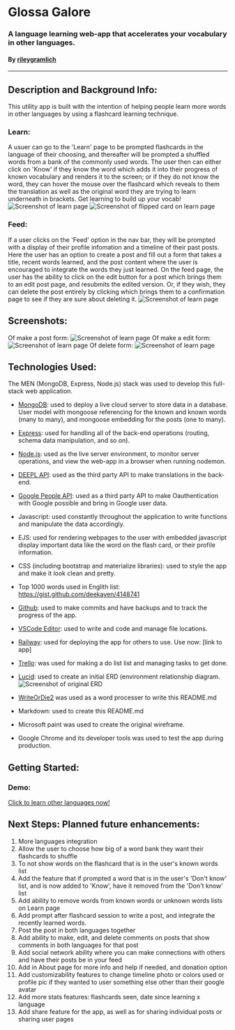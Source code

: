 # Glossa Galore
### A language learning web-app that accelerates your vocabulary in other languages.

#### By [rileygramlich](https://github.com/rileygramlich)
---

## Description and Background Info:
This utility app is built with the intention of helping people learn more words in other languages by using a flashcard learning technique.

### Learn:
A usuer can go to the 'Learn' page to be prompted flashcards in the language of their choosing, and thereafter will be prompted a shuffled words from a bank of the commonly used words.  The user then can either click on 'Know' if they know the word which adds it into their progress of known vocabulary and renders it to the screen; or if they do not know the word, they can hover the mouse over the flashcard which reveals to them the translation as well as the original word they are trying to learn underneath in brackets. Get learning to build up your vocab!
![Screenshot of learn page](./public/images/learn-1.png)
![Screenshot of flipped card on learn page](./public/images/learn-2.png)

### Feed:
If a user clicks on the 'Feed' option in the nav bar, they will be prompted with a display of their profile infomation and a timeline of their past posts.  Here the user has an option to create a post and fill out a form that takes a title, recent words learned, and the post content where the user is encouraged to integrate the words they just learned.  On the feed page, the user has the ability to click on the edit button for a post which brings them to an edit post page, and resubmits the edited version.  Or, if they wish, they can delete the post entirely by clicking which brings them to a confirmation page to see if they are sure about deleting it.
![Screenshot of learn page](./public/images/feed.png)


## Screenshots:
Of make a post form:
![Screenshot of learn page](./public/images/new-post.png)
Of make a edit form:
![Screenshot of learn page](./public/images/edit.png)
Of delete form:
![Screenshot of learn page](./public/images/delete-post.png)


## Technologies Used:
The MEN (MongoDB, Express, Node.js) stack was used to develop this full-stack web application.

* [MongoDB](https://www.mongodb.com/): used to deploy a live cloud server to store data in a database. User model with mongoose referencing for the known and known words (many to many), and mongoose embedding for the posts (one to many).

* [Express](https://expressjs.com/): used for handling all of the back-end operations (routing, schema data manipulation, and so on).

* [Node.js](https://nodejs.org/en/): used as the live server environment, to monitor server operations, and view the web-app in a browser when running nodemon.

* [DEEPL API](https://www.deepl.com/en/docs-api): used as the third party API to make translations in the back-end.

* [Google People API](https://console.cloud.google.com/): used as a third party API to make Oauthentication with Google possible and bring in Google user data.

* Javascript: used constantly throughout the application to write functions and manipulate the data accordingly.

* EJS: used for rendering webpages to the user with embedded javascript display important data like the word on the flash card, or their profile information.

* CSS (including bootstrap and materialize libraries): used to style the app and make it look clean and pretty.

* Top 1000 words used in Englith list: https://gist.github.com/deekayen/4148741

* [Github](https://github.com/): used to make commits and have backups and to track the progress of the app.

* [VSCode Editor](https://code.visualstudio.com/): used to write and code and manage file locations.

* [Railway](https://railway.app/): used for deploying the app for others to use. Use now: [link to app]

* [Trello](https://trello.com/u/rileygramlich1/boards): was used for making a do list list and managing tasks to get done.

* [Lucid](https://lucid.app/documents): used to create an initial ERD (environment relationship diagram.
![Screenshot of original ERD](./public/images/gg-erd.png)

* [WriteOrDie2](https://v2.writeordie.com/) was used as a word processer to write this README.md

* Markdown: used to create this README.md

* Microsoft paint was used to create the original wireframe.

* Google Chrome and its developer tools was used to test the app during production.

## Getting Started: 

### Demo:
[Click to learn other languages now!](https://github.com/rileygramlich/glossa-galore)

## Next Steps: Planned future enhancements:
1. More languages integration
2. Allow the user to choose how big of a word bank they want their flashcards to shuffle
3. To not show words on the flashcard that is in the user's known words list
4. Add the feature that if prompted a word that is in the user's 'Don't know' list, and is now added to 'Know', have it removed from the 'Don't know' list
5. Add ability to remove words from known words or unknown words lists on Learn page
6. Add prompt after flashcard session to write a post, and integrate the recently learned words.
7. Post the post in both languages together
8. Add ability to make, edit, and delete comments on posts that show comments in both languages for that post
9. Add social network ability where you can make connections with others and have their posts be in your feed
10. Add in About page for more info and help if needed, and donation option
11. Add customizability features to change timeline photo or colors used or profile pic if they wanted to user something else other than their google avatar
12. Add more stats features: flashcards seen, date since learning x language
13. Add share feature for the app, as well as for sharing individual posts or sharing user pages
